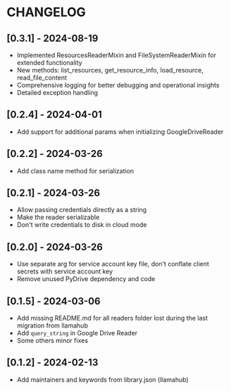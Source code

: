 # CHANGELOG

## [0.3.1] - 2024-08-19

- Implemented ResourcesReaderMixin and FileSystemReaderMixin for extended functionality
- New methods: list_resources, get_resource_info, load_resource, read_file_content
- Comprehensive logging for better debugging and operational insights
- Detailed exception handling

## [0.2.4] - 2024-04-01

- Add support for additional params when initializing GoogleDriveReader

## [0.2.2] - 2024-03-26

- Add class name method for serialization

## [0.2.1] - 2024-03-26

- Allow passing credentials directly as a string
- Make the reader serializable
- Don't write credentials to disk in cloud mode

## [0.2.0] - 2024-03-26

- Use separate arg for service account key file, don't conflate client secrets with service account key
- Remove unused PyDrive dependency and code

## [0.1.5] - 2024-03-06

- Add missing README.md for all readers folder lost during the last migration from llamahub
- Add `query_string` in Google Drive Reader
- Some others minor fixes

## [0.1.2] - 2024-02-13

- Add maintainers and keywords from library.json (llamahub)
